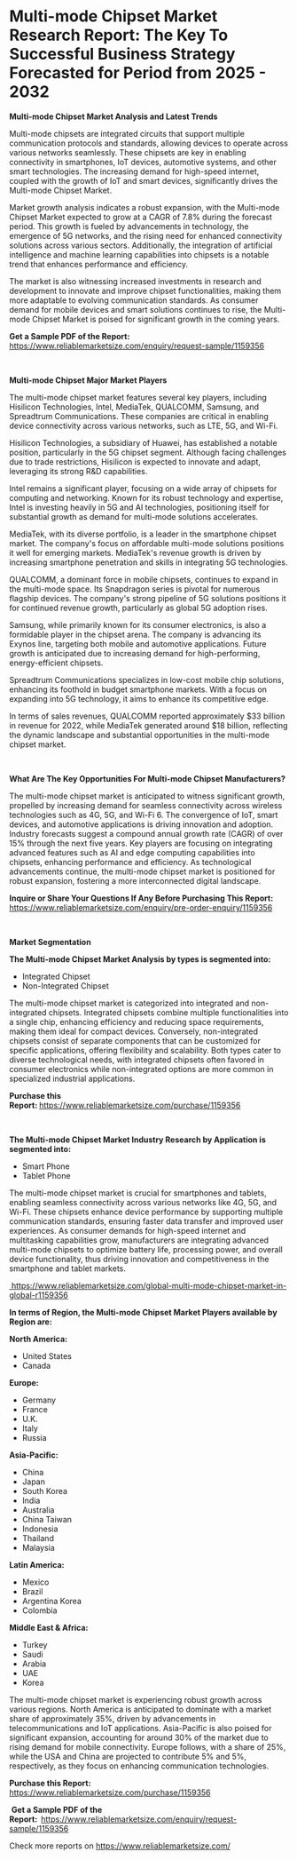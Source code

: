 <p><h1>Multi-mode Chipset Market Research Report: The Key To Successful Business Strategy Forecasted for Period from 2025 - 2032</h1></p><p><strong>Multi-mode Chipset Market Analysis and Latest Trends</strong></p>
<p><p>Multi-mode chipsets are integrated circuits that support multiple communication protocols and standards, allowing devices to operate across various networks seamlessly. These chipsets are key in enabling connectivity in smartphones, IoT devices, automotive systems, and other smart technologies. The increasing demand for high-speed internet, coupled with the growth of IoT and smart devices, significantly drives the Multi-mode Chipset Market.</p><p>Market growth analysis indicates a robust expansion, with the Multi-mode Chipset Market expected to grow at a CAGR of 7.8% during the forecast period. This growth is fueled by advancements in technology, the emergence of 5G networks, and the rising need for enhanced connectivity solutions across various sectors. Additionally, the integration of artificial intelligence and machine learning capabilities into chipsets is a notable trend that enhances performance and efficiency.</p><p>The market is also witnessing increased investments in research and development to innovate and improve chipset functionalities, making them more adaptable to evolving communication standards. As consumer demand for mobile devices and smart solutions continues to rise, the Multi-mode Chipset Market is poised for significant growth in the coming years.</p></p>
<p><strong>Get a Sample PDF of the Report:&nbsp;</strong> <a href="https://www.reliablemarketsize.com/enquiry/request-sample/1159356?utm_campaign=2459&utm_medium=2&utm_source=Github&utm_content=ia&utm_term=22032025&utm_id=multi-mode-chipset">https://www.reliablemarketsize.com/enquiry/request-sample/1159356</a></p>
<p>&nbsp;</p>
<p><strong>Multi-mode Chipset Major Market Players</strong></p>
<p><p>The multi-mode chipset market features several key players, including Hisilicon Technologies, Intel, MediaTek, QUALCOMM, Samsung, and Spreadtrum Communications. These companies are critical in enabling device connectivity across various networks, such as LTE, 5G, and Wi-Fi.</p><p>Hisilicon Technologies, a subsidiary of Huawei, has established a notable position, particularly in the 5G chipset segment. Although facing challenges due to trade restrictions, Hisilicon is expected to innovate and adapt, leveraging its strong R&D capabilities.</p><p>Intel remains a significant player, focusing on a wide array of chipsets for computing and networking. Known for its robust technology and expertise, Intel is investing heavily in 5G and AI technologies, positioning itself for substantial growth as demand for multi-mode solutions accelerates.</p><p>MediaTek, with its diverse portfolio, is a leader in the smartphone chipset market. The company's focus on affordable multi-mode solutions positions it well for emerging markets. MediaTek's revenue growth is driven by increasing smartphone penetration and skills in integrating 5G technologies.</p><p>QUALCOMM, a dominant force in mobile chipsets, continues to expand in the multi-mode space. Its Snapdragon series is pivotal for numerous flagship devices. The company's strong pipeline of 5G solutions positions it for continued revenue growth, particularly as global 5G adoption rises.</p><p>Samsung, while primarily known for its consumer electronics, is also a formidable player in the chipset arena. The company is advancing its Exynos line, targeting both mobile and automotive applications. Future growth is anticipated due to increasing demand for high-performing, energy-efficient chipsets.</p><p>Spreadtrum Communications specializes in low-cost mobile chip solutions, enhancing its foothold in budget smartphone markets. With a focus on expanding into 5G technology, it aims to enhance its competitive edge.</p><p>In terms of sales revenues, QUALCOMM reported approximately $33 billion in revenue for 2022, while MediaTek generated around $18 billion, reflecting the dynamic landscape and substantial opportunities in the multi-mode chipset market.</p></p>
<p>&nbsp;</p>
<p><strong>What Are The Key Opportunities For Multi-mode Chipset Manufacturers?</strong></p>
<p><p>The multi-mode chipset market is anticipated to witness significant growth, propelled by increasing demand for seamless connectivity across wireless technologies such as 4G, 5G, and Wi-Fi 6. The convergence of IoT, smart devices, and automotive applications is driving innovation and adoption. Industry forecasts suggest a compound annual growth rate (CAGR) of over 15% through the next five years. Key players are focusing on integrating advanced features such as AI and edge computing capabilities into chipsets, enhancing performance and efficiency. As technological advancements continue, the multi-mode chipset market is positioned for robust expansion, fostering a more interconnected digital landscape.</p></p>
<p><strong>Inquire or Share Your Questions If Any Before Purchasing This Report:</strong> <a href="https://www.reliablemarketsize.com/enquiry/pre-order-enquiry/1159356?utm_campaign=2459&utm_medium=2&utm_source=Github&utm_content=ia&utm_term=22032025&utm_id=multi-mode-chipset">https://www.reliablemarketsize.com/enquiry/pre-order-enquiry/1159356</a></p>
<p>&nbsp;</p>
<p><strong>Market Segmentation</strong></p>
<p><strong>The Multi-mode Chipset Market Analysis by types is segmented into:</strong></p>
<p><ul><li>Integrated Chipset</li><li>Non-Integrated Chipset</li></ul></p>
<p><p>The multi-mode chipset market is categorized into integrated and non-integrated chipsets. Integrated chipsets combine multiple functionalities into a single chip, enhancing efficiency and reducing space requirements, making them ideal for compact devices. Conversely, non-integrated chipsets consist of separate components that can be customized for specific applications, offering flexibility and scalability. Both types cater to diverse technological needs, with integrated chipsets often favored in consumer electronics while non-integrated options are more common in specialized industrial applications.</p></p>
<p><strong>Purchase this Report:&nbsp;</strong><a href="https://www.reliablemarketsize.com/purchase/1159356?utm_campaign=2459&utm_medium=2&utm_source=Github&utm_content=ia&utm_term=22032025&utm_id=multi-mode-chipset">https://www.reliablemarketsize.com/purchase/1159356</a></p>
<p>&nbsp;</p>
<p><strong>The Multi-mode Chipset Market Industry Research by Application is segmented into:</strong></p>
<p><ul><li>Smart Phone</li><li>Tablet Phone</li></ul></p>
<p><p>The multi-mode chipset market is crucial for smartphones and tablets, enabling seamless connectivity across various networks like 4G, 5G, and Wi-Fi. These chipsets enhance device performance by supporting multiple communication standards, ensuring faster data transfer and improved user experiences. As consumer demands for high-speed internet and multitasking capabilities grow, manufacturers are integrating advanced multi-mode chipsets to optimize battery life, processing power, and overall device functionality, thus driving innovation and competitiveness in the smartphone and tablet markets.</p></p>
<p><a href="https://www.reliablemarketsize.com/global-multi-mode-chipset-market-in-global-r1159356?utm_campaign=2459&utm_medium=2&utm_source=Github&utm_content=ia&utm_term=22032025&utm_id=multi-mode-chipset">&nbsp;https://www.reliablemarketsize.com/global-multi-mode-chipset-market-in-global-r1159356</a></p>
<p><strong>In terms of Region, the Multi-mode Chipset Market Players available by Region are:</strong></p>
<p>
    <p> <strong> North America: </strong>
        <ul>
            <li>United States</li>
            <li>Canada</li>
        </ul>
        </p> 
    <p> <strong> Europe: </strong>
        <ul>
            <li>Germany</li>
            <li>France</li>
            <li>U.K.</li>
            <li>Italy</li>
            <li>Russia</li>
        </ul>
        </p> 
    <p> <strong> Asia-Pacific: </strong>
        <ul>
            <li>China</li>
            <li>Japan</li>
            <li>South Korea</li>
            <li>India</li>
            <li>Australia</li>
            <li>China Taiwan</li>
            <li>Indonesia</li>
            <li>Thailand</li>
            <li>Malaysia</li>
        </ul>
        </p> 
    <p> <strong> Latin America: </strong>
        <ul>
            <li>Mexico</li>
            <li>Brazil</li>
            <li>Argentina Korea</li>
            <li>Colombia</li>
        </ul>
        </p> 
    <p> <strong> Middle East & Africa: </strong>
        <ul>
            <li>Turkey</li>
            <li>Saudi</li>
            <li>Arabia</li>
            <li>UAE</li>
            <li>Korea</li>
        </ul>
    </p>
    </p>
<p><p>The multi-mode chipset market is experiencing robust growth across various regions. North America is anticipated to dominate with a market share of approximately 35%, driven by advancements in telecommunications and IoT applications. Asia-Pacific is also poised for significant expansion, accounting for around 30% of the market due to rising demand for mobile connectivity. Europe follows, with a share of 25%, while the USA and China are projected to contribute 5% and 5%, respectively, as they focus on enhancing communication technologies.</p></p>
<p><strong>Purchase this Report: </strong><a href="https://www.reliablemarketsize.com/purchase/1159356?utm_campaign=2459&utm_medium=2&utm_source=Github&utm_content=ia&utm_term=22032025&utm_id=multi-mode-chipset">https://www.reliablemarketsize.com/purchase/1159356</a></p>
<p>&nbsp;<strong>Get a Sample PDF of the Report:&nbsp;&nbsp;</strong><a href="https://www.reliablemarketsize.com/enquiry/request-sample/1159356?utm_campaign=2459&utm_medium=2&utm_source=Github&utm_content=ia&utm_term=22032025&utm_id=multi-mode-chipset">https://www.reliablemarketsize.com/enquiry/request-sample/1159356</a></p>
<p><strong></strong></p>
<p>Check more reports on <a href="https://www.reliablemarketsize.com/?utm_campaign=2459&utm_medium=2&utm_source=Github&utm_content=ia&utm_term=22032025&utm_id=multi-mode-chipset">https://www.reliablemarketsize.com/</a></p>